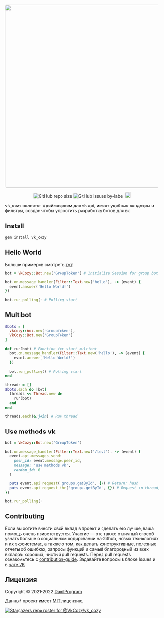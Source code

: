 <p align="center">
  <a href="https://github.com/VkCozy/vk_cozy">
    <img src="https://i.ibb.co/bXSntD5/2.png" width="600px" style="display: inline-block; border-radius: 5px">
  </a>
</p>
<!-- <h1 align="center">
  VkCozy 0.3.6
</h1> -->
<p align="center">
  <img alt="GitHub repo size" src="https://img.shields.io/github/repo-size/VkCozy/vk_cozy">
  <img alt="GitHub issues by-label" src="https://img.shields.io/github/issues/VkCozy/vk_cozy/bug">
  <a href="https://badge.fury.io/rb/vk_cozy"><img src="https://badge.fury.io/rb/vk_cozy.svg" alt="Gem Version" height="18"></a>
</p>
vk_cozy является фреймворком для vk api, имеет удобные хэндлеры и фильтры, создан чтобы упростить разработку ботов для вк

## Install
``` sh
gem install vk_cozy
```

## Hello World
Больше примеров смотреть [тут](https://github.com/VkCozy/vk_cozy/tree/main/examples)!
``` ruby
bot = VkCozy::Bot.new('GroupToken') # Initialize Session for group bot

bot.on.message_handler(Filter::Text.new('hello'), -> (event) {
  event.answer('Hello World!')
})

bot.run_polling() # Polling start
```
## Multibot
``` ruby
$bots = [
  VkCozy::Bot.new('GroupToken'),
  VkCozy::Bot.new('GroupToken')
]

def run(bot) # Function for start multibot
  bot.on.message_handler(Filter::Text.new('hello'), -> (event) {
    event.answer('Hello World!')
  })
  
  bot.run_polling() # Polling start
end

threads = []
$bots.each do |bot|
  threads << Thread.new do
    run(bot)
  end
end

threads.each(&:join) # Run thread
```
## Use methods vk
``` ruby
bot = VkCozy::Bot.new('GroupToken')

bot.on.message_handler(Filter::Text.new('/test'), -> (event) {
  event.api.messages_send(
    peer_id: event.message.peer_id,
    message: 'use methods vk',
    random_id: 0
  )
  
  puts event.api.request('groups.getById', {}) # Return: hash
  puts event.api.request_thr('groups.getById', {}) # Request in thread, return: Thread class
})

bot.run_polling()
```
## Contributing
Если вы хотите внести свой вклад в проект и сделать его лучше, ваша помощь очень приветствуется. Участие — это также отличный способ узнать больше о социальном кодировании на Github, новых технологиях и их экосистемах, а также о том, как делать конструктивные, полезные отчеты об ошибках, запросы функций и самый благородный из всех вкладов: хороший, чистый pull requests. Перед pull requests ознакомьтесь с [contribution-guide](https://www.contribution-guide.org/). Задавайте вопросы в блоке Issues и в [чате VK](https://vk.me/join/AJQ1d6_YniGeFT3wVBroUuBr)

## Лицензия

Copyright © 2021-2022 [DanilProgram](https://github.com/danil-cpu)

Данный проект имеет [MIT](https://github.com/VkCozy/vk_cozy/blob/main/LICENSE) лицензию.

[![Stargazers repo roster for @VkCozy/vk_cozy](https://reporoster.com/stars/notext/VkCozy/vk_cozy)](https://github.com/VkCozy/vk_cozy/stargazers)
